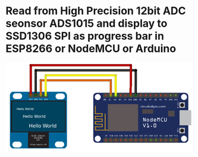 # Read from High Precision 12bit ADC seonsor ADS1015 and display to SSD1306 SPI as progress bar in ESP8266 or NodeMCU or Arduino

![image](./NodeMCU_ESP8266_OLED_Display.png)
